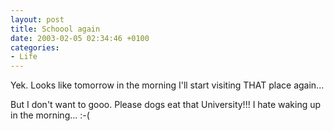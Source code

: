 ```yaml
---
layout: post
title: Schoool again
date: 2003-02-05 02:34:46 +0100
categories:
- Life
---
```

Yek. Looks like tomorrow in the morning I'll start visiting THAT place again...

But I don't want to gooo. Please dogs eat that University!!! I hate waking up in the morning... :-(

